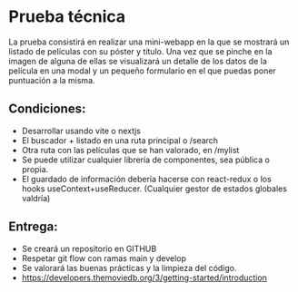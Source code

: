# Prueba técnica

La prueba consistirá en realizar una mini-webapp en la que se mostrará un listado de películas con su póster y título. Una vez que se pinche en la imagen de alguna de ellas se visualizará un detalle de los datos de la película en una modal y un pequeño formulario en el que puedas poner puntuación a la misma.

## Condiciones:

- Desarrollar usando vite o nextjs
- El buscador + listado en una ruta principal o /search
- Otra ruta con las películas que se han valorado, en /mylist
- Se puede utilizar cualquier librería de componentes, sea pública o propia.
- El guardado de información debería hacerse con react-redux o los hooks useContext+useReducer. (Cualquier gestor de estados globales valdría)

## Entrega:

- Se creará un repositorio en GITHUB
- Respetar git flow con ramas main y develop
- Se valorará las buenas prácticas y la limpieza del código.
- https://developers.themoviedb.org/3/getting-started/introduction
